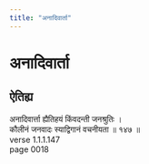 ```yaml
---
title: "अनादिवार्ता"
---
```


# अनादिवार्ता
## ऐतिह्य
अनादिवार्त्ता ह्यैतिहयं किंवदन्ती जनश्रुतिः ।<br />कौलीनं जनवादः स्याद्विगानं वचनीयता ॥ १४७ ॥<br />verse 1.1.1.147<br />page 0018

